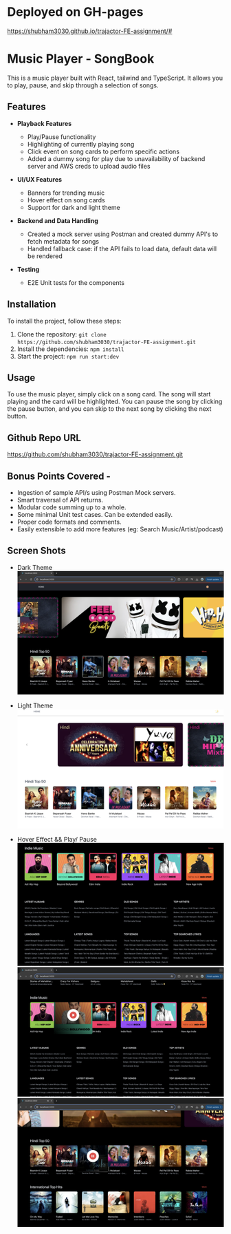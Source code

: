 # Deployed on GH-pages
https://shubham3030.github.io/trajactor-FE-assignment/#

# Music Player - SongBook

This is a music player built with React, tailwind and TypeScript. It allows you to play, pause, and skip through a selection of songs.

## Features

- **Playback Features**
  - Play/Pause functionality
  - Highlighting of currently playing song
  - Click event on song cards to perform specific actions
  - Added a dummy song for play due to unavailability of backend server and AWS creds to upload audio files

- **UI/UX Features**
  - Banners for trending music
  - Hover effect on song cards
  - Support for dark and light theme

- **Backend and Data Handling**
  - Created a mock server using Postman and created dummy API's to fetch metadata for songs
  - Handled fallback case: if the API fails to load data, default data will be rendered

- **Testing**
  - E2E Unit tests for the components

## Installation

To install the project, follow these steps:

1. Clone the repository: `git clone https://github.com/shubham3030/trajactor-FE-assignment.git`
3. Install the dependencies: `npm install`
4. Start the project: `npm run start:dev`

## Usage

To use the music player, simply click on a song card. The song will start playing and the card will be highlighted. You can pause the song by clicking the pause button, and you can skip to the next song by clicking the next button.

## Github Repo URL
https://github.com/shubham3030/trajactor-FE-assignment.git

## Bonus Points Covered -
  - Ingestion of sample API/s using Postman Mock servers.
  - Smart traversal of API returns.
  - Modular code summing up to a whole.
  - Some minimal Unit test cases. Can be extended easily.
  - Proper code formats and comments.
  - Easily extensible to add more features (eg: Search Music/Artist/podcast)

## Screen Shots
- Dark Theme
![alt text](image.png)

- Light Theme
![alt text](image-1.png)

- Hover Effect && Play/ Pause
![alt text](image-2.png)
![alt text](image-3.png)
![alt text](image-4.png)
